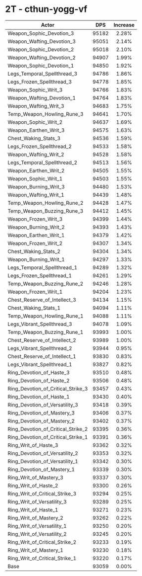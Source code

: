 # 2T - cthun-yogg-vf
| Actor | DPS | Increase |
|---|:---:|:---:|
|Weapon_Sophic_Devotion_3|95182|2.28%|
|Weapon_Wafting_Devotion_3|95051|2.14%|
|Weapon_Sophic_Devotion_2|95018|2.10%|
|Weapon_Wafting_Devotion_2|94907|1.99%|
|Weapon_Sophic_Devotion_1|94850|1.92%|
|Legs_Temporal_Spellthread_3|94786|1.86%|
|Legs_Frozen_Spellthread_3|94778|1.85%|
|Weapon_Sophic_Writ_3|94766|1.83%|
|Weapon_Wafting_Devotion_1|94764|1.83%|
|Weapon_Wafting_Writ_3|94683|1.75%|
|Temp_Weapon_Howling_Rune_3|94641|1.70%|
|Weapon_Sophic_Writ_2|94637|1.69%|
|Weapon_Earthen_Writ_3|94575|1.63%|
|Chest_Waking_Stats_3|94536|1.59%|
|Legs_Frozen_Spellthread_2|94533|1.58%|
|Weapon_Wafting_Writ_2|94528|1.58%|
|Legs_Temporal_Spellthread_2|94513|1.56%|
|Weapon_Earthen_Writ_2|94505|1.55%|
|Weapon_Sophic_Writ_1|94503|1.55%|
|Weapon_Burning_Writ_3|94480|1.53%|
|Weapon_Wafting_Writ_1|94439|1.48%|
|Temp_Weapon_Howling_Rune_2|94428|1.47%|
|Temp_Weapon_Buzzing_Rune_3|94412|1.45%|
|Weapon_Frozen_Writ_3|94399|1.44%|
|Weapon_Burning_Writ_2|94393|1.43%|
|Weapon_Earthen_Writ_1|94379|1.42%|
|Weapon_Frozen_Writ_2|94307|1.34%|
|Chest_Waking_Stats_2|94304|1.34%|
|Weapon_Burning_Writ_1|94297|1.33%|
|Legs_Temporal_Spellthread_1|94289|1.32%|
|Legs_Frozen_Spellthread_1|94261|1.29%|
|Temp_Weapon_Buzzing_Rune_2|94246|1.28%|
|Weapon_Frozen_Writ_1|94204|1.23%|
|Chest_Reserve_of_Intellect_3|94134|1.15%|
|Chest_Waking_Stats_1|94094|1.11%|
|Temp_Weapon_Howling_Rune_1|94088|1.11%|
|Legs_Vibrant_Spellthread_3|94078|1.09%|
|Temp_Weapon_Buzzing_Rune_1|93993|1.00%|
|Chest_Reserve_of_Intellect_2|93989|1.00%|
|Legs_Vibrant_Spellthread_2|93944|0.95%|
|Chest_Reserve_of_Intellect_1|93830|0.83%|
|Legs_Vibrant_Spellthread_1|93827|0.82%|
|Ring_Devotion_of_Haste_3|93510|0.48%|
|Ring_Devotion_of_Haste_2|93506|0.48%|
|Ring_Devotion_of_Critical_Strike_3|93457|0.43%|
|Ring_Devotion_of_Haste_1|93430|0.40%|
|Ring_Devotion_of_Versatility_3|93418|0.39%|
|Ring_Devotion_of_Mastery_3|93406|0.37%|
|Ring_Devotion_of_Mastery_2|93402|0.37%|
|Ring_Devotion_of_Critical_Strike_2|93395|0.36%|
|Ring_Devotion_of_Critical_Strike_1|93391|0.36%|
|Ring_Writ_of_Haste_3|93362|0.32%|
|Ring_Devotion_of_Versatility_2|93353|0.32%|
|Ring_Devotion_of_Versatility_1|93342|0.30%|
|Ring_Devotion_of_Mastery_1|93339|0.30%|
|Ring_Writ_of_Mastery_3|93337|0.30%|
|Ring_Writ_of_Haste_2|93300|0.26%|
|Ring_Writ_of_Critical_Strike_3|93294|0.25%|
|Ring_Writ_of_Versatility_3|93289|0.25%|
|Ring_Writ_of_Haste_1|93271|0.23%|
|Ring_Writ_of_Mastery_2|93262|0.22%|
|Ring_Writ_of_Versatility_1|93250|0.20%|
|Ring_Writ_of_Versatility_2|93245|0.20%|
|Ring_Writ_of_Critical_Strike_2|93233|0.19%|
|Ring_Writ_of_Mastery_1|93230|0.18%|
|Ring_Writ_of_Critical_Strike_1|93220|0.17%|
|Base|93059|0.00%|
